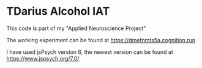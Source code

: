 # TDarius Alcohol IAT
This code is part of my "Applied Neuroscience Project"

The working experiment can be found at https://dmefnmts5a.cognition.run

I have used jsPsych version 6, the newest version can be found at https://www.jspsych.org/7.0/
